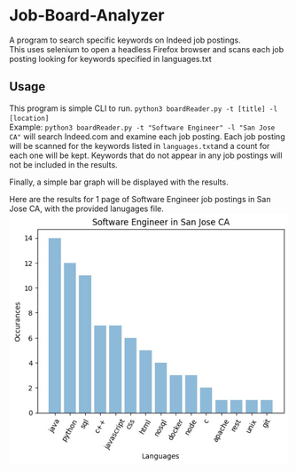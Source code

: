 # Job-Board-Analyzer
A program to search specific keywords on Indeed job postings. \
This uses selenium to open a headless Firefox browser and scans each job posting looking for keywords specified in languages.txt

## Usage
This program is simple CLI to run.
` python3 boardReader.py -t [title] -l [location] ` \
Example: ``` python3 boardReader.py -t "Software Engineer" -l "San Jose CA" ``` will search Indeed.com and examine each job posting. Each job posting will be scanned for the keywords listed in `languages.txt`and a count for each one will be kept. Keywords that do not appear in any job postings will not be included in the results.

Finally, a simple bar graph will be displayed with the results.

Here are the results for 1 page of Software Engineer job postings in San Jose CA, with the provided lanugages file. 
![](graph.jpg)
